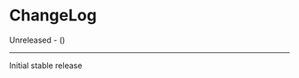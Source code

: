 ChangeLog
=========

Unreleased - (<!--- Insert date using June 28, 2017 format. --->)

-----------------
Initial stable release
